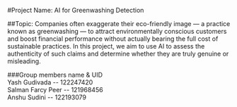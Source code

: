 #Project Name: AI for Greenwashing Detection

##Topic:
Companies often exaggerate their eco-friendly image — a practice known as greenwashing — to attract environmentally conscious customers and boost financial performance without actually bearing the full cost of sustainable practices. In this project, we aim to use AI to assess the authenticity of such claims and determine whether they are truly genuine or misleading.
 

###Group members name & UID
<br>Yash Gudivada -- 122247420
<br>Salman Farcy Peer -- 121968456
<br>Anshu Sudini -- 122193079
